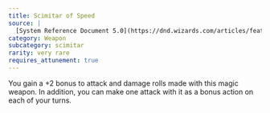```yaml
---
title: Scimitar of Speed
source: |
  [System Reference Document 5.0](https://dnd.wizards.com/articles/features/systems-reference-document-srd)
category: Weapon
subcategory: scimitar
rarity: very rare
requires_attunement: true
---
```


You gain a +2 bonus to attack and damage rolls made with this magic weapon. In addition, you can make one attack with it as a bonus action on each of your turns.
